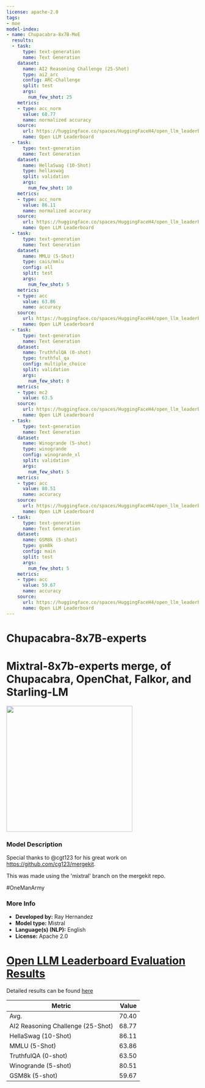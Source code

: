 ```yaml
---
license: apache-2.0
tags:
- moe
model-index:
- name: Chupacabra-8x7B-MoE
  results:
  - task:
      type: text-generation
      name: Text Generation
    dataset:
      name: AI2 Reasoning Challenge (25-Shot)
      type: ai2_arc
      config: ARC-Challenge
      split: test
      args:
        num_few_shot: 25
    metrics:
    - type: acc_norm
      value: 68.77
      name: normalized accuracy
    source:
      url: https://huggingface.co/spaces/HuggingFaceH4/open_llm_leaderboard?query=perlthoughts/Chupacabra-8x7B-MoE
      name: Open LLM Leaderboard
  - task:
      type: text-generation
      name: Text Generation
    dataset:
      name: HellaSwag (10-Shot)
      type: hellaswag
      split: validation
      args:
        num_few_shot: 10
    metrics:
    - type: acc_norm
      value: 86.11
      name: normalized accuracy
    source:
      url: https://huggingface.co/spaces/HuggingFaceH4/open_llm_leaderboard?query=perlthoughts/Chupacabra-8x7B-MoE
      name: Open LLM Leaderboard
  - task:
      type: text-generation
      name: Text Generation
    dataset:
      name: MMLU (5-Shot)
      type: cais/mmlu
      config: all
      split: test
      args:
        num_few_shot: 5
    metrics:
    - type: acc
      value: 63.86
      name: accuracy
    source:
      url: https://huggingface.co/spaces/HuggingFaceH4/open_llm_leaderboard?query=perlthoughts/Chupacabra-8x7B-MoE
      name: Open LLM Leaderboard
  - task:
      type: text-generation
      name: Text Generation
    dataset:
      name: TruthfulQA (0-shot)
      type: truthful_qa
      config: multiple_choice
      split: validation
      args:
        num_few_shot: 0
    metrics:
    - type: mc2
      value: 63.5
    source:
      url: https://huggingface.co/spaces/HuggingFaceH4/open_llm_leaderboard?query=perlthoughts/Chupacabra-8x7B-MoE
      name: Open LLM Leaderboard
  - task:
      type: text-generation
      name: Text Generation
    dataset:
      name: Winogrande (5-shot)
      type: winogrande
      config: winogrande_xl
      split: validation
      args:
        num_few_shot: 5
    metrics:
    - type: acc
      value: 80.51
      name: accuracy
    source:
      url: https://huggingface.co/spaces/HuggingFaceH4/open_llm_leaderboard?query=perlthoughts/Chupacabra-8x7B-MoE
      name: Open LLM Leaderboard
  - task:
      type: text-generation
      name: Text Generation
    dataset:
      name: GSM8k (5-shot)
      type: gsm8k
      config: main
      split: test
      args:
        num_few_shot: 5
    metrics:
    - type: acc
      value: 59.67
      name: accuracy
    source:
      url: https://huggingface.co/spaces/HuggingFaceH4/open_llm_leaderboard?query=perlthoughts/Chupacabra-8x7B-MoE
      name: Open LLM Leaderboard
---
```


# Chupacabra-8x7B-experts 
# Mixtral-8x7b-experts merge, of Chupacabra, OpenChat, Falkor, and Starling-LM

<p><img src="https://huggingface.co/perlthoughts/Chupacabra-7B/resolve/main/chupacabra7b%202.png" width=330></p>

### Model Description

Special thanks to @cgt123 for his great work on https://github.com/cg123/mergekit.

This was made using the 'mixtral' branch on the mergekit repo.

#OneManArmy

### More Info

- **Developed by:** Ray Hernandez
- **Model type:** Mistral
- **Language(s) (NLP):** English
- **License:** Apache 2.0


# [Open LLM Leaderboard Evaluation Results](https://huggingface.co/spaces/HuggingFaceH4/open_llm_leaderboard)
Detailed results can be found [here](https://huggingface.co/datasets/open-llm-leaderboard/details_perlthoughts__Chupacabra-8x7B-MoE)

|             Metric              |Value|
|---------------------------------|----:|
|Avg.                             |70.40|
|AI2 Reasoning Challenge (25-Shot)|68.77|
|HellaSwag (10-Shot)              |86.11|
|MMLU (5-Shot)                    |63.86|
|TruthfulQA (0-shot)              |63.50|
|Winogrande (5-shot)              |80.51|
|GSM8k (5-shot)                   |59.67|

